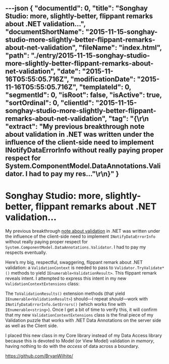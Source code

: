 ---json
{
  "documentId": 0,
  "title": "Songhay Studio: more, slightly-better, flippant remarks about .NET validation…",
  "documentShortName": "2015-11-15-songhay-studio-more-slightly-better-flippant-remarks-about-net-validation",
  "fileName": "index.html",
  "path": "./entry/2015-11-15-songhay-studio-more-slightly-better-flippant-remarks-about-net-validation",
  "date": "2015-11-16T05:55:05.716Z",
  "modificationDate": "2015-11-16T05:55:05.716Z",
  "templateId": 0,
  "segmentId": 0,
  "isRoot": false,
  "isActive": true,
  "sortOrdinal": 0,
  "clientId": "2015-11-15-songhay-studio-more-slightly-better-flippant-remarks-about-net-validation",
  "tag": "{\r\n  \"extract\": \"My previous breakthrough note about validation in .NET was written under the influence of the client-side need to implement INotifyDataErrorInfo without really paying proper respect for System.ComponentModel.DataAnnotations.Validator. I had to pay my res...\"\r\n}"
}
---

# Songhay Studio: more, slightly-better, flippant remarks about .NET validation…

My previous breakthrough [note about validation](http://songhayblog.azurewebsites.net/) in .NET was written under the influence of the client-side need to implement `INotifyDataErrorInfo` without really paying proper respect for `System.ComponentModel.DataAnnotations.Validator`. I had to pay my respects eventually.

Here’s my big, respectful, swaggering, flippant remark about .NET validation: a `ValidationContext` is needed to pass to `Validator.TryValidate*()` methods to yield `IEnumerable<ValidationResult>`. This flippant remark reveals intent. I attempted to express this intent in my new `ValidationContextExtensions` class:

<script src="https://gist.github.com/BryanWilhite/45b731536dbdd3938cde.js"></script>

The `ToValidationResults()` extension methods (that yield `IEnumerable<ValidationResult>`) should—I repeat *should*—work with `INotifyDataErrorInfo.GetErrors()` (which works fine with `IEnumerable<string>`). Once I get a bit of time to verify this, it will confirm that my new `ValidationContextExtensions` class is the final piece of my Validation puzzle that works with .NET Data Annotations on the server side as well as the Client side.

I placed this new class in my Core library instead of my Data Access library because this is devoted to Model (or View Model) validation *in memory*, having nothing to do with the *access* of data across a boundary.

<https://github.com/BryanWilhite/>
